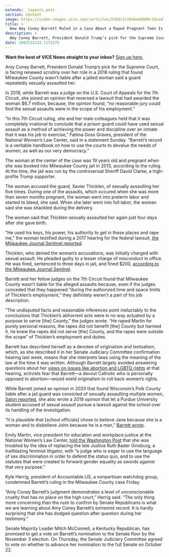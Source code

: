 ```yaml
--- 
extends: _layouts.post 
section: content 
image: https://video-images.vice.com//articles/5f8dc3c2be6ee6009c19ced7/lede/1603126767751-ap20288747304507.jpeg?image-resize-opts=Y3JvcD0xeHc6MC45MzY2ODY5MDM3Mjk0MDE2eGg7Y2VudGVyLGNlbnRlciZyZXNpemU9MTIwMDoqJnJlc2l6ZT0xMjAwOio 
title: > 
  How Amy Coney Barrett Ruled in a Case About a Raped Pregnant Teen Is Worrying People 
description: > 
  Amy Coney Barrett, President Donald Trump’s pick for the Supreme Court, is facing renewed scrutiny over her role in a 2018 ruling that found Milwaukee County wasn’t liable after a jailed woman said a guard repeatedly sexually assaulted her.The woman said that Thicklen sexually assaulted her again just four days after she gave birth.He was fired, sentenced to three days in jail, and fined $200, according to the Milwaukee Journal Sentinel.“Amy Coney Barrett’s judgment demonstrates a level of unconscionable cruelty that has no place on the high court,” Herrig said.“The only thing more concerning than the rush to confirm by Senate Republicans is what we are learning about Amy Coney Barrett’s extremist record. 
date: 1603132133.1175275 
--- 
```

<div><span class="abc__textblock size--article"><p><strong>Want the best of VICE News straight to your inbox?</strong> <a href="https://www.vice.com/en_us/page/subscribe-to-the-vice-news-daily-brief">Sign up here.</a></p>
</span><span class="abc__textblock size--article"><p>Amy Coney Barrett, President Donald Trump&#8217;s pick for the Supreme Court, is facing renewed scrutiny over her role in a 2018 ruling that found Milwaukee County wasn&#8217;t liable after a jailed woman said a guard repeatedly sexually assaulted her.</p>
</span><span class="abc__textblock size--article"><p>In 2018, while Barrett was a judge on the U.S. Court of Appeals for the 7th Circuit, she joined an opinion that reversed a lawsuit that had awarded the woman $6.7 million, because, the opinion found, &#8220;no reasonable jury could find the sexual assaults were in the scope of his employment.&#8221;</p>
</span><p></p><span class="abc__textblock size--article"><p>&#8220;In this 7th Circuit ruling, she and her male colleagues held that it was completely irrational to conclude that a prison guard could have used sexual assault as a method of achieving the power and discipline over an inmate that it was his job to exercise,&#8221; Fatima Goss Graves, president of the National Women&#8217;s Law Center, said in a statement Sunday. &#8220;Barrett&#8217;s record is a veritable handbook on how to use the courts to devalue the needs of women, as well as our very democracy.&#8221;</p>
</span><span class="abc__textblock size--article"><p>The woman at the center of the case was 19 years old and pregnant when she was booked into Milwaukee County jail in 2013, according to the ruling. At the time, the jail was run by the controversial Sheriff David Clarke, a high-profile Trump supporter.</p>
</span><span class="abc__textblock size--article"><p>The woman accused the guard, Xavier Thicklen, of sexually assaulting her five times. During one of the assaults, which occured when she was more than seven months pregnant, the woman went into preterm labor and started to bleed, she said. When she later went into full labor, the woman said she was shackled during the delivery.</p>
</span><span class="abc__textblock size--article"><p>The woman said that Thicklen sexually assaulted her again just four days after she gave birth.</p>
</span><span class="abc__textblock size--article"><p>"He used his keys, his power, his authority to get in these places and rape me," the woman testified during a 2017 hearing for the federal lawsuit, <a href="https://www.jsonline.com/story/news/local/milwaukee/2017/06/05/woman-describes-rapes-milwaukee-county-jail-guard-and-giving-birth-while-shackled/372014001/">the Milwaukee Journal Sentinel reported</a>.</p>
</span><span class="abc__textblock size--article"><p>Thicklen, who denied the woman&#8217;s accusations, was initially charged with sexual assault. He pleaded guilty to a lesser charge of misconduct in office. He was fired, sentenced to three days in jail, and fined $200, <a href="https://www.jsonline.com/story/news/local/milwaukee/2018/09/17/federal-appeals-court-reverses-6-7-million-award-jail-rape-victim/1336835002/">according to the Milwaukee Journal Sentinel</a>.</p>
</span><p></p><span class="abc__textblock size--article"><p>Barrett and her fellow judges on the 7th Circuit found that Milwaukee County wasn&#8217;t liable for the alleged assaults because, even if the judges conceded that they happened &#8220;during the authorized time and space limits of Thicklen&#8217;s employment,&#8221; they definitely weren&#8217;t a part of his job description.</p>
</span><span class="abc__textblock size--article"><p>&#8220;The undisputed facts and reasonable inferences point ineluctably to the conclusions that Thicklen&#8217;s abhorrent acts were in no way actuated by a purpose to serve [the] County,&#8221; the judges wrote. &#8220;He raped Martin for purely personal reasons, the rapes did not benefit [the] County but harmed it, he knew the rapes did not serve [the] County, and the rapes were outside the scope&#8221; of Thicklen&#8217;s employment and duties.</p>
</span><span class="abc__textblock size--article"><p>Barrett has described herself as a devotee of originalism and textualism, which, as she described it in her Senate Judiciary Committee confirmation hearing last week, means that she interprets laws using the meaning of the law at the time it was written. Although Barrett largely avoided answering questions about her <a href="https://www.vice.com/en/article/bvxgx5/what-amy-coney-barrett-thinks-abortion-lgbtq-rights-confirmation-hearing-supreme-court">views on issues like abortion and LGBTQ rights</a> at that hearing, activists fear that Barrett&#8212;a devout Catholic who is personally opposed to abortion&#8212;would wield originalism to roll back women&#8217;s rights.</p>
</span><span class="abc__textblock size--article"><p>While Barrett joined an opinion in 2020 that found Wisconsin&#8217;s Polk County liable after a jail guard was convicted of sexually assaulting multiple women, <a href="https://www.salon.com/2020/10/16/watchdog-group-accuses-amy-coney-barrett-of-unconscionable-cruelty-in-teen-rape-case/">Salon reported</a>, she also wrote a 2019 opinion that let a Purdue University student accused of sexual assault pursue a lawsuit against the school over its handling of the investigation.</p>
</span><p></p><span class="abc__textblock size--article"><p>&#8220;It is plausible that [school officials] chose to believe Jane because she is a woman and to disbelieve John because he is a man,&#8221; <a href="http://media.ca7.uscourts.gov/cgi-bin/rssExec.pl?Submit=Display&amp;Path=Y2019/D06-28/C:17-3565:J:Barrett:aut:T:fnOp:N:2362429:S:0">Barrett wrote</a>.</p>
</span><span class="abc__textblock size--article"><p>Emily Martin, vice president for education and workplace justice at the National Women&#8217;s Law Center, <a href="https://www.washingtonpost.com/investigations/amy-coney-barrett-potential-supreme-court-nominee-wrote-influential-ruling-on-campus-sexual-assault/2020/09/20/843e964e-fb52-11ea-830c-a160b331ca62_story.html">told the Washington Post</a> that she was troubled by the idea of replacing the late Justice Ruth Bader Ginsburg, a trailblazing feminist litigator, with &#8220;a judge who is eager to use the language of sex discrimination in order to defend the status quo, and to use the statutes that were created to forward gender equality as swords against that very purpose.&#8221;</p>
</span><span class="abc__textblock size--article"><p>Kyle Herrig, president of Accountable.US, a nonpartisan watchdog group, condemned Barrett&#8217;s ruling in the Milwaukee County case Friday.</p>
</span><span class="abc__textblock size--article"><p>&#8220;Amy Coney Barrett&#8217;s judgment demonstrates a level of unconscionable cruelty that has no place on the high court,&#8221; Herrig said. &#8220;The only thing more concerning than the rush to confirm by Senate Republicans is what we are learning about Amy Coney Barrett&#8217;s extremist record. It is hardly surprising that she has dodged question after question during her testimony.&#8221;</p>
</span><span class="abc__textblock size--article"><p>Senate Majority Leader Mitch McConnell, a Kentucky Republican, has promised to get a vote on Barrett&#8217;s nomination to the Senate floor by the November 3 election. On Thursday, the Senate Judiciary Committee agreed to vote on whether to advance her nomination to the full Senate on October 22.</p>
</span></div>